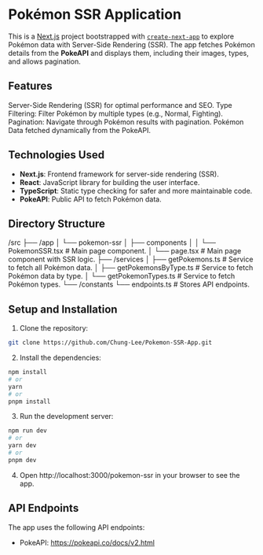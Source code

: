 # Pokémon SSR Application

This is a [Next.js](https://nextjs.org) project bootstrapped with [`create-next-app`](https://nextjs.org/docs/app/api-reference/cli/create-next-app) to explore Pokémon data with Server-Side Rendering (SSR). The app fetches Pokémon details from the **PokeAPI** and displays them, including their images, types, and allows pagination.

## Features

Server-Side Rendering (SSR) for optimal performance and SEO.
Type Filtering: Filter Pokémon by multiple types (e.g., Normal, Fighting).
Pagination: Navigate through Pokémon results with pagination.
Pokémon Data fetched dynamically from the PokeAPI.

## Technologies Used

- **Next.js**: Frontend framework for server-side rendering (SSR).
- **React**: JavaScript library for building the user interface.
- **TypeScript**: Static type checking for safer and more maintainable code.
- **PokeAPI**: Public API to fetch Pokémon data.

## Directory Structure

/src
  ├── /app
  │     └── pokemon-ssr
  │           ├── components
  │           │     └── PokemonSSR.tsx  # Main page component.
  │           └── page.tsx             # Main page component with SSR logic.
  ├── /services
  │     ├── getPokemons.ts         # Service to fetch all Pokémon data.
  │     ├── getPokemonsByType.ts   # Service to fetch Pokémon data by type.
  │     └── getPokemonTypes.ts     # Service to fetch Pokémon types.
  └── /constants
        └── endpoints.ts           # Stores API endpoints.


## Setup and Installation

1. Clone the repository:

```bash
git clone https://github.com/Chung-Lee/Pokemon-SSR-App.git
```

2. Install the dependencies:

```bash
npm install
# or
yarn
# or
pnpm install
```

3. Run the development server:

```bash
npm run dev
# or
yarn dev
# or
pnpm dev
```

4. Open http://localhost:3000/pokemon-ssr in your browser to see the app.

## API Endpoints

The app uses the following API endpoints:

- PokeAPI: https://pokeapi.co/docs/v2.html
